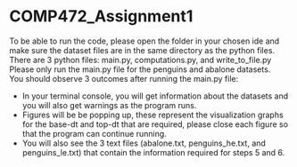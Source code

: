 # COMP472_Assignment1
To be able to run the code, please open the folder in your chosen ide and make sure the dataset files are in the same directory as the python files. <br>
There are 3 python files: main.py, computations.py, and write_to_file.py  <br>
Please only run the main.py file for the penguins and abalone datasets. <br>
You should observe 3 outcomes after running the main.py file: <br>
- In your terminal console, you will get information about the datasets and you will also get warnings as the program runs. <br>
- Figures will be be popping up, these represent the visualization graphs for the base-dt and top-dt that are required, please close each figure so that the program can continue running. <br>
- You will also see the 3 text files (abalone.txt, penguins_he.txt, and penguins_le.txt) that contain the information required for steps 5 and 6. <br>

    
  
